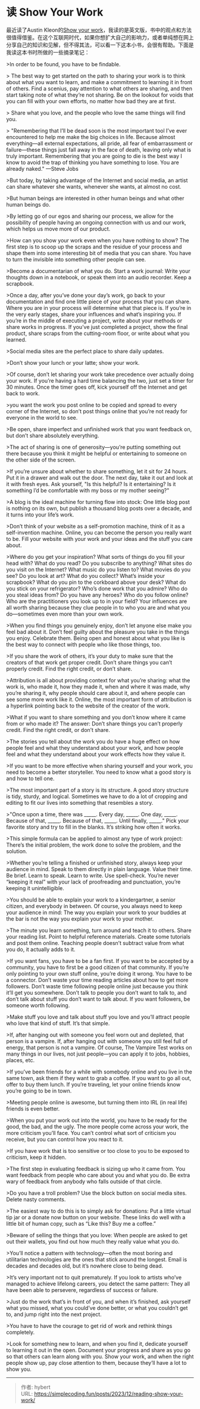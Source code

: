 # 读 Show Your Work


最近读了Austin Kleon的[Show your work](https://book.douban.com/subject/25857796/)，我读的是英文版，书中的观点和方法很值得借鉴。在这个互联网时代，如果你想扩大自己的影响力，或者单纯想在网上分享自己的知识和见解，但不得其法，可以看一下这本小书，会很有帮助。下面是我读这本书时所做的一些摘录笔记：

&gt;In order to be found, you have to be findable.

&gt; The best way to get started on the path to sharing your work is to think about what you want to learn, and make a commitment to learning it in front of others. Find a scenius, pay attention to what others are sharing, and then start taking note of what they’re not sharing. Be on the lookout for voids that you can fill with your own efforts, no matter how bad they are at first.

&gt; Share what you love, and the people who love the same things will find you. 

&gt; &#34;Remembering that I’ll be dead soon is the most important tool I’ve ever encountered to help me make the big choices in life. Because almost everything—all external expectations, all pride, all fear of embarrassment or failure—these things just fall away in the face of death, leaving only what is truly important. Remembering that you are going to die is the best way I know to avoid the trap of thinking you have something to lose. You are already naked.&#34;  —Steve Jobs

&gt;But today, by taking advantage of the Internet and social media, an artist can share whatever she wants, whenever she wants, at almost no cost. 

&gt;But human beings are interested in other human beings and what other human beings do.

&gt;By letting go of our egos and sharing our process, we allow for the possibility of people having an ongoing connection with us and our work, which helps us move more of our product.

&gt;How can you show your work even when you have nothing to show? The first step is to scoop up the scraps and the residue of your process and shape them into some interesting bit of media that you can share. You have to turn the invisible into something other people can see.

&gt;Become a documentarian of what you do. Start a work journal: Write your thoughts down in a notebook, or speak them into an audio recorder. Keep a scrapbook. 

&gt;Once a day, after you’ve done your day’s work, go back to your documentation and find one little piece of your process that you can share. Where you are in your process will determine what that piece is. If you’re in the very early stages, share your influences and what’s inspiring you. If you’re in the middle of executing a project, write about your methods or share works in progress. If you’ve just completed a project, show the final product, share scraps from the cutting-room floor, or write about what you learned. 

&gt;Social media sites are the perfect place to share daily updates. 

&gt;Don’t show your lunch or your latte; show your work. 

&gt;Of course, don’t let sharing your work take precedence over actually doing your work. If you’re having a hard time balancing the two, just set a timer for 30 minutes. Once the timer goes off, kick yourself off the Internet and get back to work.

&gt;you want the work you post online to be copied and spread to every corner of the Internet, so don’t post things online that you’re not ready for everyone in the world to see. 

&gt;Be open, share imperfect and unfinished work that you want feedback on, but don’t share absolutely everything. 

&gt;The act of sharing is one of generosity—you’re putting something out there because you think it might be helpful or entertaining to someone on the other side of the screen. 

&gt;If you’re unsure about whether to share something, let it sit for 24 hours. Put it in a drawer and walk out the door. The next day, take it out and look at it with fresh eyes. Ask yourself, &#34;Is this helpful? Is it entertaining? Is it something I’d be comfortable with my boss or my mother seeing?&#34;

&gt;A blog is the ideal machine for turning flow into stock: One little blog post is nothing on its own, but publish a thousand blog posts over a decade, and it turns into your life’s work. 

&gt;Don’t think of your website as a self-promotion machine, think of it as a self-invention machine. Online, you can become the person you really want to be. Fill your website with your work and your ideas and the stuff you care about. 

&gt;Where do you get your inspiration? What sorts of things do you fill your head with? What do you read? Do you subscribe to anything? What sites do you visit on the Internet? What music do you listen to? What movies do you see? Do you look at art? What do you collect? What’s inside your scrapbook? What do you pin to the corkboard above your desk? What do you stick on your refrigerator? Who’s done work that you admire? Who do you steal ideas from? Do you have any heroes? Who do you follow online? Who are the practitioners you look up to in your field? Your influences are all worth sharing because they clue people in to who you are and what you do—sometimes even more than your own work.

&gt;When you find things you genuinely enjoy, don’t let anyone else make you feel bad about it. Don’t feel guilty about the pleasure you take in the things you enjoy. Celebrate them. Being open and honest about what you like is the best way to connect with people who like those things, too. 

&gt;If you share the work of others, it’s your duty to make sure that the creators of that work get proper credit. Don’t share things you can’t properly credit. Find the right credit, or don’t share. 

&gt;Attribution is all about providing context for what you’re sharing: what the work is, who made it, how they made it, when and where it was made, why you’re sharing it, why people should care about it, and where people can see some more work like it. Online, the most important form of attribution is a hyperlink pointing back to the website of the creator of the work.

&gt;What if you want to share something and you don’t know where it came from or who made it? The answer: Don’t share things you can’t properly credit. Find the right credit, or don’t share.

&gt;The stories you tell about the work you do have a huge effect on how people feel and what they understand about your work, and how people feel and what they understand about your work effects how they value it. 

&gt;If you want to be more effective when sharing yourself and your work, you need to become a better storyteller. You need to know what a good story is and how to tell one.

&gt;The most important part of a story is its structure. A good story structure is tidy, sturdy, and logical. Sometimes we have to do a lot of cropping and editing to fit our lives into something that resembles a story. 

&gt;&#34;Once upon a time, there was _____. Every day, _____. One day, _____. Because of that, _____. Because of that, _____. Until finally, _____.&#34; Pick your favorite story and try to fill in the blanks. It’s striking how often it works.

&gt;This simple formula can be applied to almost any type of work project: There’s the initial problem, the work done to solve the problem, and the solution. 

&gt;Whether you’re telling a finished or unfinished story, always keep your audience in mind. Speak to them directly in plain language. Value their time. Be brief. Learn to speak. Learn to write. Use spell-check. You’re never “keeping it real” with your lack of proofreading and punctuation, you’re keeping it unintelligible.

&gt;You should be able to explain your work to a kindergartner, a senior citizen, and everybody in between. Of course, you always need to keep your audience in mind: The way you explain your work to your buddies at the bar is not the way you explain your work to your mother. 

&gt;The minute you learn something, turn around and teach it to others. Share your reading list. Point to helpful reference materials. Create some tutorials and post them online. Teaching people doesn’t subtract value from what you do, it actually adds to it.

&gt;If you want fans, you have to be a fan first. If you want to be accepted by a community, you have to first be a good citizen of that community. If you’re only pointing to your own stuff online, you’re doing it wrong. You have to be a connector. Don’t waste your time reading articles about how to get more followers. Don’t waste time following people online just because you think it’ll get you somewhere. Don’t talk to people you don’t want to talk to, and don’t talk about stuff you don’t want to talk about. If you want followers, be someone worth following. 

&gt;Make stuff you love and talk about stuff you love and you’ll attract people who love that kind of stuff. It’s that simple. 

&gt;If, after hanging out with someone you feel worn out and depleted, that person is a vampire. If, after hanging out with someone you still feel full of energy, that person is not a vampire. Of course, The Vampire Test works on many things in our lives, not just people—you can apply it to jobs, hobbies, places, etc. 

&gt;If you’ve been friends for a while with somebody online and you live in the same town, ask them if they want to grab a coffee. If you want to go all out, offer to buy them lunch. If you’re traveling, let your online friends know you’re going to be in town. 

&gt;Meeting people online is awesome, but turning them into IRL (in real life) friends is even better. 

&gt;When you put your work out into the world, you have to be ready for the good, the bad, and the ugly. The more people come across your work, the more criticism you’ll face. You can’t control what sort of criticism you receive, but you can control how you react to it. 

&gt;If you have work that is too sensitive or too close to you to be exposed to criticism, keep it hidden. 

&gt;The first step in evaluating feedback is sizing up who it came from. You want feedback from people who care about you and what you do. Be extra wary of feedback from anybody who falls outside of that circle.

&gt;Do you have a troll problem? Use the block button on social media sites. Delete nasty comments.

&gt;The easiest way to do this is to simply ask for donations: Put a little virtual tip jar or a donate now button on your website. These links do well with a little bit of human copy, such as “Like this? Buy me a coffee.” 

&gt;Beware of selling the things that you love: When people are asked to get out their wallets, you find out how much they really value what you do. 

&gt;You’ll notice a pattern with technology—often the most boring and utilitarian technologies are the ones that stick around the longest. Email is decades and decades old, but it’s nowhere close to being dead.

&gt;It’s very important not to quit prematurely. If you look to artists who’ve managed to achieve lifelong careers, you detect the same pattern: They all have been able to persevere, regardless of success or failure. 

&gt;Just do the work that’s in front of you, and when it’s finished, ask yourself what you missed, what you could’ve done better, or what you couldn’t get to, and jump right into the next project. 

&gt;You have to have the courage to get rid of work and rethink things completely. 

&gt;Look for something new to learn, and when you find it, dedicate yourself to learning it out in the open. Document your progress and share as you go so that others can learn along with you. Show your work, and when the right people show up, pay close attention to them, because they’ll have a lot to show you. 

---

> 作者: hybert  
> URL: https://simplecoding.fun/posts/2023/12/reading-show-your-work/  

